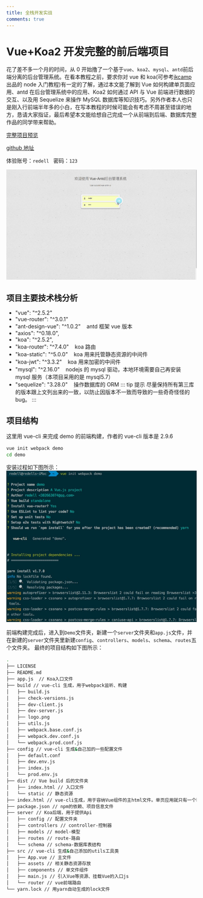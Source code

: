 ```yaml
---
title: 全栈开发实战
comments: true
---
```


# Vue+Koa2 开发完整的前后端项目

花了差不多一个月的时间，从 0 开始撸了一个基于`vue`、`koa2`、`mysql`、`antd`前后端分离的后台管理系统。在看本教程之前，要求你对 vue 和 koa(可参考[ikcamp](https://camp.qianduan.group/koa2/2/0/0)出品的 node 入门教程)有一定的了解，通过本文能了解到 Vue 如何构建单页面应用、antd 在后台管理系统中的应用、Koa2 如何通过 API 与 Vue 前端进行数据的交互、以及用 Sequelize 来操作 MySQL 数据库等知识技巧。另外作者本人也只是刚入行前端半年多的小白，在写本教程的时候可能会有考虑不周甚至错误的地方，恳请大家指证，最后希望本文能给想自己完成一个从前端到后端、数据库完整作品的同学带来帮助。

[完整项目预览](http://132.232.73.32:3000/#/home)

[github 地址](https://github.com/GongJS/vue-antd-management)

体验账号：`redell` &nbsp; 密码：`123`

<img-wrapper>
   <img src="./images/admin.gif"/>
</img-wrapper>

## 项目主要技术栈分析

- "vue": "^2.5.2"
- "vue-router": "^3.0.1"
- "ant-design-vue": "^1.0.2"&nbsp;&nbsp;&nbsp;&nbsp;antd 框架 vue 版本
- "axios": "^0.18.0",
- "koa": "^2.5.2",
- "koa-router": "^7.4.0"&nbsp;&nbsp;&nbsp;&nbsp;koa 路由
- "koa-static": "^5.0.0"&nbsp;&nbsp;&nbsp;&nbsp;koa 用来托管静态资源的中间件
- "koa-jwt": "^3.3.2"&nbsp;&nbsp;&nbsp;&nbsp;koa 用来加密的中间件
- "mysql": "^2.16.0"&nbsp;&nbsp;&nbsp;&nbsp;nodejs 的 mysql 驱动，本地环境需要自己再安装 mysql 服务（本项目采用的是 mysql5.7）
- "sequelize": "3.28.0"&nbsp;&nbsp;&nbsp;&nbsp;操作数据库的 ORM
  ::: tip 提示
  尽量保持所有第三库的版本跟上文列出来的一致，以防止因版本不一致而导致的一些奇奇怪怪的 bug。
  :::

## 项目结构

这里用 vue-cli 来完成 demo 的前端构建，作者的 vue-cli 版本是 2.9.6

```bash
vue init webpack demo
cd demo
```

安装过程如下图所示：
![An image](./images/vue-cli.jpg)

前端构建完成后，进入到`Demo`文件夹，新建一个`server`文件夹和`app.js`文件，并在新建的`server`文件夹里新建`config`、`controllers`、`models`、`schema`、`routes`五个文件夹。
最终的项目结构如下图所示：

```bash
.
├── LICENSE
├── README.md
├── app.js  // Koa入口文件
├── build // vue-cli 生成，用于webpack监听、构建
│   ├── build.js
│   ├── check-versions.js
│   ├── dev-client.js
│   ├── dev-server.js
│   ├── logo.png
│   ├── utils.js
│   ├── webpack.base.conf.js
│   ├── webpack.dev.conf.js
│   └── webpack.prod.conf.js
├── config // vue-cli 生成&自己加的一些配置文件
│   ├── default.conf
│   ├── dev.env.js
│   ├── index.js
│   └── prod.env.js
├── dist // Vue build 后的文件夹
│   ├── index.html // 入口文件
│   └── static // 静态资源
├── index.html // vue-cli生成，用于容纳Vue组件的主html文件。单页应用就只有一个html
├── package.json // npm的依赖、项目信息文件
├── server // Koa后端，用于提供Api
│   ├── config // 配置文件夹
│   ├── controllers // controller-控制器
│   ├── models // model-模型
│   ├── routes // route-路由
│   └── schema // schema-数据库表结构
├── src // vue-cli 生成&自己添加的utils工具类
│   ├── App.vue // 主文件
│   ├── assets // 相关静态资源存放
│   ├── components // 单文件组件
│   ├── main.js // 引入Vue等资源、挂载Vue的入口js
│   └── router // vue前端路由
└── yarn.lock // 用yarn自动生成的lock文件
```
